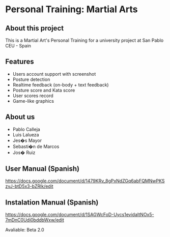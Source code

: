 Personal Training: Martial Arts
===============================

About this project
------------------
This is a Martial Art's Personal Training for a university project at San Pablo CEU - Spain

Features
--------
* Users account support with screenshot
* Posture detection
* Realtime feedback (on-body + text feedback)
* Posture score and Kata score
* User scores record
* Game-like graphics


About us
--------
* Pablo Calleja
* Luis Lalueza
* Jes�s Mayor
* Sebasti�n de Marcos
* Jos� Ruiz

User Manual (Spanish)
---------------------
https://docs.google.com/document/d/1479KRv_8gPxNdZGq6abFQMNwPKSzvJ-btD5x3-bZRlk/edit

Instalation Manual (Spanish)
----------------------------
https://docs.google.com/document/d/1SAGWcFoD-Uycs1evidaItNOx5-7mDnC0Udi0bddbWxw/edit

Avaliable: Beta 2.0

